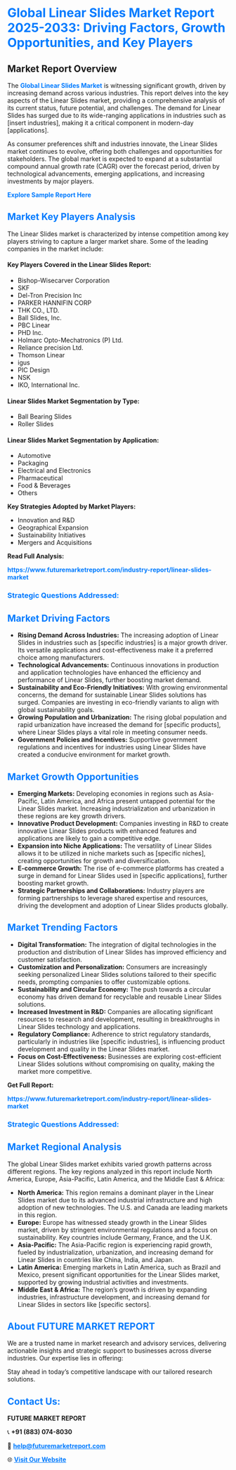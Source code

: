 <h1 style="color: #007BFF;">Global Linear Slides Market Report 2025-2033: Driving Factors, Growth Opportunities, and Key Players</h1>

<section id="overview">
<h2>Market Report Overview</h2>
<p>The <a href="https://www.futuremarketreport.com/industry-report/linear-slides-market" style="color: #007BFF; text-decoration: none;"><strong>Global Linear Slides Market</strong></a> is witnessing significant growth, driven by increasing demand across various industries. This report delves into the key aspects of the Linear Slides market, providing a comprehensive analysis of its current status, future potential, and challenges. The demand for Linear Slides has surged due to its wide-ranging applications in industries such as [insert industries], making it a critical component in modern-day [applications].</p>
<p>As consumer preferences shift and industries innovate, the Linear Slides market continues to evolve, offering both challenges and opportunities for stakeholders. The global market is expected to expand at a substantial compound annual growth rate (CAGR) over the forecast period, driven by technological advancements, emerging applications, and increasing investments by major players.</p>
</section>

<section id="overview">
<p><a href="https://www.futuremarketreport.com/request-sample/reportId=101763" style="color: #007BFF; text-decoration: none;"><strong>Explore Sample Report Here</strong></a></p>
</section>

<section id="key-players">
<h2 style="color: #007BFF;">Market Key Players Analysis</h2>
<p>The Linear Slides market is characterized by intense competition among key players striving to capture a larger market share. Some of the leading companies in the market include:</p>
<h4>Key Players Covered in the Linear Slides Report:</h4>
<ul><li>Bishop-Wisecarver Corporation</li><li>SKF</li><li>Del-Tron Precision Inc</li><li>PARKER HANNIFIN CORP</li><li>THK CO., LTD.</li><li>Ball Slides, Inc.</li><li>PBC Linear</li><li>PHD Inc.</li><li>Holmarc Opto-Mechatronics (P) Ltd.</li><li>Reliance precision Ltd.</li><li>Thomson Linear</li><li>igus</li><li>PIC Design</li><li>NSK</li><li>IKO, International Inc.</li></ul>
<h4>Linear Slides Market Segmentation by Type:</h4>
<ul><li>Ball Bearing Slides</li><li>Roller Slides</li></ul>

<h4>Linear Slides Market Segmentation by Application:</h4>
<ul><li>Automotive</li><li>Packaging</li><li>Electrical and Electronics</li><li>Pharmaceutical</li><li>Food &amp; Beverages</li><li>Others</li></ul>
<p><strong>Key Strategies Adopted by Market Players:</strong></p>
<ul>
<li>Innovation and R&D</li>
<li>Geographical Expansion</li>
<li>Sustainability Initiatives</li>
<li>Mergers and Acquisitions</li>
</ul>
</section>

<section>
<p><strong>Read Full Analysis: </strong></p><a href="https://www.futuremarketreport.com/industry-report/linear-slides-market" style="color: #007BFF; text-decoration: none;"><strong>https://www.futuremarketreport.com/industry-report/linear-slides-market</strong></a>
<h3 style="color: #007BFF;">Strategic Questions Addressed:</h3>
</section>

<section id="driving-factors">
<h2 style="color: #007BFF;">Market Driving Factors</h2>
<ul>
<li><strong>Rising Demand Across Industries:</strong> The increasing adoption of Linear Slides in industries such as [specific industries] is a major growth driver. Its versatile applications and cost-effectiveness make it a preferred choice among manufacturers.</li>
<li><strong>Technological Advancements:</strong> Continuous innovations in production and application technologies have enhanced the efficiency and performance of Linear Slides, further boosting market demand.</li>
<li><strong>Sustainability and Eco-Friendly Initiatives:</strong> With growing environmental concerns, the demand for sustainable Linear Slides solutions has surged. Companies are investing in eco-friendly variants to align with global sustainability goals.</li>
<li><strong>Growing Population and Urbanization:</strong> The rising global population and rapid urbanization have increased the demand for [specific products], where Linear Slides plays a vital role in meeting consumer needs.</li>
<li><strong>Government Policies and Incentives:</strong> Supportive government regulations and incentives for industries using Linear Slides have created a conducive environment for market growth.</li>
</ul>
</section>

<section id="growth-opportunities">
<h2 style="color: #007BFF;">Market Growth Opportunities</h2>
<ul>
<li><strong>Emerging Markets:</strong> Developing economies in regions such as Asia-Pacific, Latin America, and Africa present untapped potential for the Linear Slides market. Increasing industrialization and urbanization in these regions are key growth drivers.</li>
<li><strong>Innovative Product Development:</strong> Companies investing in R&D to create innovative Linear Slides products with enhanced features and applications are likely to gain a competitive edge.</li>
<li><strong>Expansion into Niche Applications:</strong> The versatility of Linear Slides allows it to be utilized in niche markets such as [specific niches], creating opportunities for growth and diversification.</li>
<li><strong>E-commerce Growth:</strong> The rise of e-commerce platforms has created a surge in demand for Linear Slides used in [specific applications], further boosting market growth.</li>
<li><strong>Strategic Partnerships and Collaborations:</strong> Industry players are forming partnerships to leverage shared expertise and resources, driving the development and adoption of Linear Slides products globally.</li>
</ul>
</section>

<section id="trending-factors">
<h2 style="color: #007BFF;">Market Trending Factors</h2>
<ul>
<li><strong>Digital Transformation:</strong> The integration of digital technologies in the production and distribution of Linear Slides has improved efficiency and customer satisfaction.</li>
<li><strong>Customization and Personalization:</strong> Consumers are increasingly seeking personalized Linear Slides solutions tailored to their specific needs, prompting companies to offer customizable options.</li>
<li><strong>Sustainability and Circular Economy:</strong> The push towards a circular economy has driven demand for recyclable and reusable Linear Slides solutions.</li>
<li><strong>Increased Investment in R&D:</strong> Companies are allocating significant resources to research and development, resulting in breakthroughs in Linear Slides technology and applications.</li>
<li><strong>Regulatory Compliance:</strong> Adherence to strict regulatory standards, particularly in industries like [specific industries], is influencing product development and quality in the Linear Slides market.</li>
<li><strong>Focus on Cost-Effectiveness:</strong> Businesses are exploring cost-efficient Linear Slides solutions without compromising on quality, making the market more competitive.</li>
</ul>
</section>

<section>
<p><strong>Get Full Report: </strong></p><a href="https://www.futuremarketreport.com/industry-report/linear-slides-market" style="color: #007BFF; text-decoration: none;"><strong>https://www.futuremarketreport.com/industry-report/linear-slides-market</strong></a>
<h3 style="color: #007BFF;">Strategic Questions Addressed:</h3>
</section>


<section id="regional-analysis">
<h2 style="color: #007BFF;">Market Regional Analysis</h2>
<p>The global Linear Slides market exhibits varied growth patterns across different regions. The key regions analyzed in this report include North America, Europe, Asia-Pacific, Latin America, and the Middle East & Africa:</p>
<ul>
<li><strong>North America:</strong> This region remains a dominant player in the Linear Slides market due to its advanced industrial infrastructure and high adoption of new technologies. The U.S. and Canada are leading markets in this region.</li>
<li><strong>Europe:</strong> Europe has witnessed steady growth in the Linear Slides market, driven by stringent environmental regulations and a focus on sustainability. Key countries include Germany, France, and the U.K.</li>
<li><strong>Asia-Pacific:</strong> The Asia-Pacific region is experiencing rapid growth, fueled by industrialization, urbanization, and increasing demand for Linear Slides in countries like China, India, and Japan.</li>
<li><strong>Latin America:</strong> Emerging markets in Latin America, such as Brazil and Mexico, present significant opportunities for the Linear Slides market, supported by growing industrial activities and investments.</li>
<li><strong>Middle East & Africa:</strong> The region’s growth is driven by expanding industries, infrastructure development, and increasing demand for Linear Slides in sectors like [specific sectors].</li>
</ul>
</section>

<footer>
<h2 style="color: #007BFF;">About FUTURE MARKET REPORT</h2>
<p>We are a trusted name in market research and advisory services, delivering actionable insights and strategic support to businesses across diverse industries. Our expertise lies in offering:</p>

<p>Stay ahead in today’s competitive landscape with our tailored research solutions.</p>

<h2 style="color: #007BFF;">Contact Us:</h2>
<p><strong>FUTURE MARKET REPORT</strong></p>
<p>📞 <strong>+91 (883) 074-8030</strong></p>
<p>📧 <strong><a href="mailto:help@futuremarketreport.com" style="color: #007BFF;">help@futuremarketreport.com</a></strong></p>
<p>🌐 <strong><a href="https://www.futuremarketreport.com/" style="color: #007BFF;">Visit Our Website</a></strong></p>
</footer>